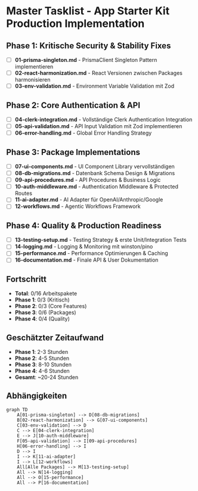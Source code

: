 # Master Tasklist - App Starter Kit Production Implementation

## Phase 1: Kritische Security & Stability Fixes
- [ ] **01-prisma-singleton.md** - PrismaClient Singleton Pattern implementieren
- [ ] **02-react-harmonization.md** - React Versionen zwischen Packages harmonisieren  
- [ ] **03-env-validation.md** - Environment Variable Validation mit Zod

## Phase 2: Core Authentication & API
- [ ] **04-clerk-integration.md** - Vollständige Clerk Authentication Integration
- [ ] **05-api-validation.md** - API Input Validation mit Zod implementieren
- [ ] **06-error-handling.md** - Global Error Handling Strategy

## Phase 3: Package Implementations
- [ ] **07-ui-components.md** - UI Component Library vervollständigen
- [ ] **08-db-migrations.md** - Datenbank Schema Design & Migrations
- [ ] **09-api-procedures.md** - API Procedures & Business Logic
- [ ] **10-auth-middleware.md** - Authentication Middleware & Protected Routes
- [ ] **11-ai-adapter.md** - AI Adapter für OpenAI/Anthropic/Google
- [ ] **12-workflows.md** - Agentic Workflows Framework

## Phase 4: Quality & Production Readiness
- [ ] **13-testing-setup.md** - Testing Strategy & erste Unit/Integration Tests
- [ ] **14-logging.md** - Logging & Monitoring mit winston/pino
- [ ] **15-performance.md** - Performance Optimierungen & Caching
- [ ] **16-documentation.md** - Finale API & User Dokumentation

## Fortschritt
- **Total**: 0/16 Arbeitspakete
- **Phase 1**: 0/3 (Kritisch)
- **Phase 2**: 0/3 (Core Features)
- **Phase 3**: 0/6 (Packages)
- **Phase 4**: 0/4 (Quality)

## Geschätzter Zeitaufwand
- **Phase 1**: 2-3 Stunden
- **Phase 2**: 4-5 Stunden
- **Phase 3**: 8-10 Stunden
- **Phase 4**: 4-6 Stunden
- **Gesamt**: ~20-24 Stunden

## Abhängigkeiten
```mermaid
graph TD
    A[01-prisma-singleton] --> D[08-db-migrations]
    B[02-react-harmonization] --> G[07-ui-components]
    C[03-env-validation] --> D
    C --> E[04-clerk-integration]
    E --> J[10-auth-middleware]
    F[05-api-validation] --> I[09-api-procedures]
    H[06-error-handling] --> I
    D --> I
    I --> K[11-ai-adapter]
    I --> L[12-workflows]
    All[Alle Packages] --> M[13-testing-setup]
    All --> N[14-logging]
    All --> O[15-performance]
    All --> P[16-documentation]
```
